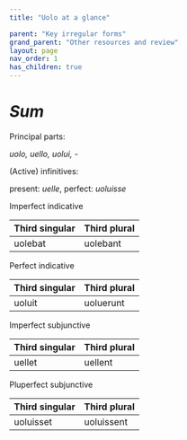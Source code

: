 ```yaml
---
title: "Uolo at a glance"

parent: "Key irregular forms"
grand_parent: "Other resources and review"
layout: page
nav_order: 1
has_children: true
---
```


# *Sum*

Principal parts:

*uolo, uello, uolui, -*

(Active) infinitives:

present: *uelle*, perfect: *uoluisse*



Imperfect indicative

| Third singular | Third plural |
| --- | --- |
| uolebat | uolebant |

Perfect indicative

| Third singular | Third plural |
| --- | --- |
| uoluit | uoluerunt |


Imperfect subjunctive

| Third singular | Third plural |
| --- | --- |
| uellet | uellent |


Pluperfect subjunctive

| Third singular | Third plural |
| --- | --- |
| uoluisset | uoluissent |